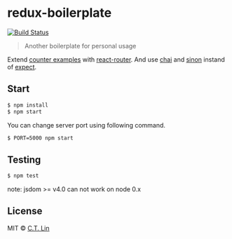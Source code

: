 # redux-boilerplate

[![Build Status][travis-image]][travis-url]

> Another boilerplate for personal usage

Extend [counter examples](https://github.com/rackt/redux/tree/master/examples/counter) with [react-router](https://github.com/rackt/react-router). And use [chai](https://github.com/chaijs/chai) and [sinon](https://github.com/cjohansen/Sinon.JS/) instand of [expect](https://github.com/mjackson/expect).

## Start

```sh
$ npm install
$ npm start
```

You can change server port using following command.

```sh
$ PORT=5000 npm start
```

## Testing

```sh
$ npm test
```

note: jsdom >= v4.0 can not work on node 0.x

## License

MIT © [C.T. Lin](https://github.com/chentsulin/redux-boilerplate)

[travis-image]: https://travis-ci.org/chentsulin/redux-boilerplate.svg?branch=master
[travis-url]: https://travis-ci.org/chentsulin/redux-boilerplate
